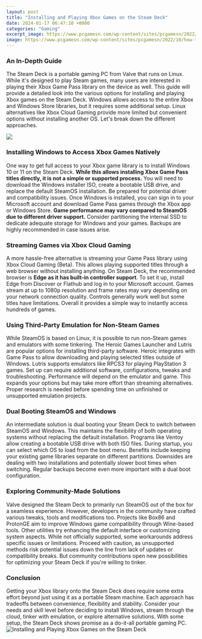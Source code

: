 ```yaml
---
layout: post
title: "Installing and Playing Xbox Games on the Steam Deck"
date: 2024-01-17 06:47:10 +0000
categories: "Gaming"
excerpt_image: https://www.pcgamesn.com/wp-content/sites/pcgamesn/2022/10/how-to-get-xbox-game-pass-on-steam-deck-body-2.jpg
image: https://www.pcgamesn.com/wp-content/sites/pcgamesn/2022/10/how-to-get-xbox-game-pass-on-steam-deck-body-2.jpg
---
```


### An In-Depth Guide
The Steam Deck is a portable gaming PC from Valve that runs on Linux. While it's designed to play Steam games, many users are interested in playing their Xbox Game Pass library on the device as well. This guide will provide a detailed look into the various options for installing and playing Xbox games on the Steam Deck.
Windows allows access to the entire Xbox and Windows Store libraries, but it requires some additional setup. Linux alternatives like Xbox Cloud Gaming provide more limited but convenient options without installing another OS. Let's break down the different approaches.

![](https://www.pcgamesn.com/wp-content/sites/pcgamesn/2022/10/how-to-get-xbox-game-pass-on-steam-deck-body.jpg)
### Installing Windows to Access Xbox Games Natively  
One way to get full access to your Xbox game library is to install Windows 10 or 11 on the Steam Deck. **While this allows installing Xbox Game Pass titles directly, it is not a simple or supported process.** You will need to download the Windows installer ISO, create a bootable USB drive, and replace the default SteamOS installation. Be prepared for potential driver and compatibility issues. 
Once Windows is installed, you can sign in to your Microsoft account and download Game Pass games through the Xbox app or Windows Store. **Game performance may vary compared to SteamOS due to different driver support.** Consider partitioning the internal SSD to dedicate adequate storage for Windows and your games. Backups are highly recommended in case issues arise.
### Streaming Games via Xbox Cloud Gaming
A more hassle-free alternative is streaming your Game Pass library using Xbox Cloud Gaming (Beta). This allows playing supported titles through a web browser without installing anything. On Steam Deck, the recommended browser is **Edge as it has built-in controller support**. 
To set it up, install Edge from Discover or Flathub and log in to your Microsoft account. Games stream at up to 1080p resolution and frame rates may vary depending on your network connection quality. Controls generally work well but some titles have limitations. Overall it provides a simple way to instantly access hundreds of games.
### Using Third-Party Emulation for Non-Steam Games
While SteamOS is based on Linux, it is possible to run non-Steam games and emulators with some tinkering. The Heroic Games Launcher and Lutris are popular options for installing third-party software. Heroic integrates with Game Pass to allow downloading and playing selected titles outside of Windows. 
Lutris supports emulators like RPCS3 for playing PlayStation 3 games. Set up can require additional software, configurations, tweaks and troubleshooting. Performance will depend on the emulator and game. This expands your options but may take more effort than streaming alternatives. Proper research is needed before spending time on unfinished or unsupported emulation projects.
### Dual Booting SteamOS and Windows 
An intermediate solution is dual booting your Steam Deck to switch between SteamOS and Windows. This maintains the flexibility of both operating systems without replacing the default installation. Programs like Ventoy allow creating a bootable USB drive with both ISO files. 
During startup, you can select which OS to load from the boot menu. Benefits include keeping your existing game libraries separate on different partitions. Downsides are dealing with two installations and potentially slower boot times when switching. Regular backups become even more important with a dual boot configuration.
### Exploring Community-Made Solutions
Valve designed the Steam Deck to primarily run SteamOS out of the box for a seamless experience. However, developers in the community have crafted various tweaks, tools and modifications too.
Projects like Box86 and ProtonGE aim to improve Windows game compatibility through Wine-based tools. Other utilities try enhancing the default interface or customizing system aspects. While not officially supported, some workarounds address specific issues or limitations. 
Proceed with caution, as unsupported methods risk potential issues down the line from lack of updates or compatibility breaks. But community contributions open new possibilities for optimizing your Steam Deck if you're willing to tinker.
### Conclusion
Getting your Xbox library onto the Steam Deck does require some extra effort beyond just using it as a portable Steam machine. Each approach has tradeoffs between convenience, flexibility and stability. Consider your needs and skill level before deciding to install Windows, stream through the cloud, tinker with emulation, or explore alternative solutions. With some setup, the Steam Deck shows promise as a do-it-all portable gaming PC.
![Installing and Playing Xbox Games on the Steam Deck](https://www.pcgamesn.com/wp-content/sites/pcgamesn/2022/10/how-to-get-xbox-game-pass-on-steam-deck-body-2.jpg)